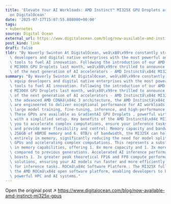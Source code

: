 ```yaml
---
title: 'Elevate Your AI Workloads: AMD Instinct™ MI325X GPU Droplets are Now Available
  on DigitalOcean'
date: '2025-07-17T15:07:55.888000+00:00'
tags:
- kubernetes
source: Digital Ocean
external_url: https://www.digitalocean.com/blog/now-available-amd-instinct-mi325x-gpus
post_kind: link
draft: false
tldr: "By Waverly Swinton At DigitalOcean, weâ\x80\x99re constantly striving to equip\
  \ developers and digital native enterprises with the most powerful and accessible\
  \ tools to fuel AI innovation. Following the introduction of our AMD Instinctâ\x84\
  ¢ MI300X GPU Droplets last month, weâ\x80\x99re thrilled to announce the availability\
  \ of the next generation of AI accelerators - AMD Instinctâ\x84¢ MI325X."
summary: "By Waverly Swinton At DigitalOcean, weâ\x80\x99re constantly striving to\
  \ equip developers and digital native enterprises with the most powerful and accessible\
  \ tools to fuel AI innovation. Following the introduction of our AMD Instinctâ\x84\
  ¢ MI300X GPU Droplets last month, weâ\x80\x99re thrilled to announce the availability\
  \ of the next generation of AI accelerators - AMD Instinctâ\x84¢ MI325X. Built on\
  \ the advanced AMD CDNAâ\x84¢ 3 architecture, the AMD Instinctâ\x84¢ MI325X accelerators\
  \ are engineered to deliver exceptional performance for AI workloads, including\
  \ large model training, fine-tuning, inference, and high-performance computing (HPC).\
  \ These GPUs are available as GradientAI GPU Droplets , powerful virtual machines\
  \ with a simplified setup. Key benefits of the AMD Instinctâ\x84¢ MI325X that enable\
  \ you to accelerate complex computations, ensure your inference tasks run faster,\
  \ and provide more flexibility and control: Memory capacity and bandwidth : With\
  \ 256GB of HBM3E memory and 6. 0TB/s of bandwidth, the MI325X can hold massive models\
  \ entirely in memory, significantly reducing the need for model splitting across\
  \ GPUs and accelerating complex computations. This represents a substantial leap\
  \ in memory capabilities, offering 1. 8x more capacity and 1. 3x more bandwidth\
  \ compared to previous generations. Accelerated AI inference performance : The MI325X\
  \ boasts 1. 3x greater peak theoretical FP16 and FP8 compute performance than competing\
  \ solutions, ensuring your AI models run faster and more efficiently, especially\
  \ for inference tasks. ROCmâ\x84¢ Software Platform : The MI325X fully leverages\
  \ the AMD ROCmâ\x84¢ open software platform, enabling developers to build and deploy\
  \ powerful HPC and AI systems."
---
```

Open the original post ↗ https://www.digitalocean.com/blog/now-available-amd-instinct-mi325x-gpus
